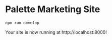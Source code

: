 # Palette Marketing Site

```shell
npm run develop
```
Your site is now running at http://localhost:8000!
